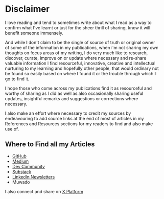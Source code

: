 # Disclaimer

I love reading and tend to sometimes write about what I read as a way to confirm what I've learnt or just for the sheer thrill of sharing, know it will benefit someone immensely.

And while I don't claim to be the single of source of truth or original owner of some of the information in my publications, when i'm not sharing my own thoughts on focus areas of my writing, I do very much like to research, discover, curate, improve on or update where necessary and re-share valuable information I find resourceful, innovative, creative and intellectual nurturing to my learning and hopefully other people, that would ordinary not be found so easily based on where I found it or the trouble through which I go to find it.

I hope those who come across my publications find it as resourceful and worthy of sharing as I did as well as also occasionally sharing useful updates, insightful remarks and suggestions or corrections where necessary.

I also make an effort where necessary to credit my sources by endeavouring to add source links at the end of most of articles in my References and Resources sections for my readers to find and also make use of.

## Where to Find all my Articles

- [GitHub](https://github.com/piusmwilson)
- [Medium](https://piusmwilson.medium.com/)
- [Dev Community](https://dev.to/piusmwilson)
- [Substack](https://piusmwilson.substack.com/)
- [LinkedIn Newsletters](https://www.linkedin.com/in/muhumuzapius/)
- Muwado

I also connect and share on [X Platform](https://x.com/piusmwilson)
